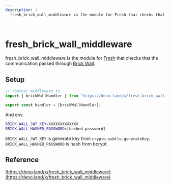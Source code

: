 ```yaml
---
description: |
  fresh_brick_wall_middleware is the module for Fresh that checks that the communication passed through Brick Wall.

---
```


# fresh_brick_wall_middleware

fresh_brick_wall_middleware is the module for [Fresh](https://fresh.deno.dev/) that checks that the communication passed through [Brick Wall](https://brickwall.deno.dev).

## Setup

```js
// routes/_middleware.ts
import { brickWallHandler } from "https://deno.land/x/fresh_brick_wall_middleware/mod.ts";

export const handler = [brickWallHandler];
```

And env.

```sh
BRICK_WALL_JWT_KEY=XXXXXXXXXXXXX
BRICK_WALL_HASHED_PASSWORD=[hashed password]
```

`BRICK_WALL_JWT_KEY` is generate key from `crypto.subtle.generateKey`.
`BRICK_WALL_HASHED_PASSWORD` is hash from bcrypt.

## Reference

[https://deno.land/x/fresh_brick_wall_middleware](https://deno.land/x/fresh_brick_wall_middleware)
